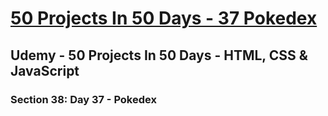 # [50 Projects In 50 Days - 37 Pokedex](https://arpadgbondor.github.io/50_Projects_In_50_Days-37_Pokedex/)

## Udemy - 50 Projects In 50 Days - HTML, CSS & JavaScript
### Section 38: Day 37 - Pokedex
